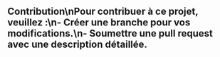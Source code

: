 ## Contribution\nPour contribuer à ce projet, veuillez :\n- Créer une branche pour vos modifications.\n- Soumettre une pull request avec une description détaillée.
